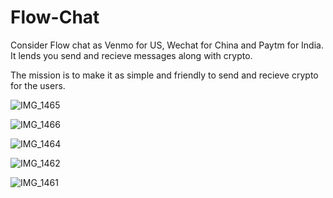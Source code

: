 # Flow-Chat


Consider Flow chat as Venmo for US, Wechat for China and Paytm for India. It lends you send and recieve messages along with crypto. 

The mission is to make it as simple and friendly to send and recieve crypto for the users.


![IMG_1465](https://user-images.githubusercontent.com/35871990/222076595-e1a63996-80f6-4411-a778-cfc73b8c6d35.PNG)

![IMG_1466](https://user-images.githubusercontent.com/35871990/222076606-9f6ad65f-02f9-4fed-9437-e384ec412f88.PNG)

![IMG_1464](https://user-images.githubusercontent.com/35871990/222076625-79749fc3-d9bc-45cd-a8f6-95e7b87c25e3.PNG)

![IMG_1462](https://user-images.githubusercontent.com/35871990/222076646-e99daa79-5aa8-4de2-a9e7-e99d454ae7dc.PNG)

![IMG_1461](https://user-images.githubusercontent.com/35871990/222076662-c5f838f5-4e94-4966-a4ab-de45c74d3079.PNG)
